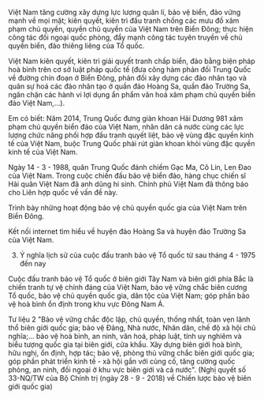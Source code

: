 Việt Nam tăng cường xây dựng lực lượng quân lí, bảo vệ biển, đảo vững mạnh về mọi mặt; kiên quyết, kiên trì đấu tranh chống các mưu đồ xâm phạm chủ quyền, quyền chủ quyền của Việt Nam trên Biển Đông; thực hiện công tác đối ngoại quốc phòng, đẩy mạnh công tác tuyên truyền về chủ quyền biển, đảo thiêng liêng của Tổ quốc.

Việt Nam kiên quyết, kiên trì giải quyết tranh chấp biển, đảo bằng biện pháp hoà bình trên cơ sở luật pháp quốc tế (đưa công hàm phản đối Trung Quốc về đường chín đoạn ở Biển Đông, phản đối xây dựng các đảo nhân tạo và quân sự hoá các đảo nhân tạo ở quần đảo Hoàng Sa, quần đảo Trường Sa, ngăn chặn các hành vi lợi dụng ẩn phẩm văn hoá xâm phạm chủ quyền biển đảo Việt Nam,...).

Em có biết:
Năm 2014, Trung Quốc đưng giàn khoan Hải Dương 981 xâm phạm chủ quyền biển đảo của Việt Nam, nhân dân cả nước cùng các lực lượng chức năng phối hợp đấu tranh quyết liệt, bảo vệ vùng đặc quyền kinh tế của Việt Nam, buộc Trung Quốc phải rút giàn khoan khỏi vùng đặc quyền kinh tế của Việt Nam.

Ngày 14 - 3 - 1988, quân Trung Quốc đánh chiếm Gạc Ma, Cô Lin, Len Đao của Việt Nam. Trong cuộc chiến đấu bảo vệ biển đảo, hàng chục chiến sĩ Hải quân Việt Nam đã anh dũng hi sinh. Chính phủ Việt Nam đã thông báo cho Liên hợp quốc về vấn đề này.

Trình bày những hoạt động bảo vệ chủ quyền quốc gia của Việt Nam trên Biển Đông.

Kết nối internet tìm hiểu về huyện đảo Hoàng Sa và huyện đảo Trường Sa của Việt Nam.

3. Ý nghĩa lịch sử của cuộc đấu tranh bảo vệ Tổ quốc từ sau tháng 4 - 1975 đến nay

Cuộc đấu tranh bảo vệ Tổ quốc ở biên giới Tây Nam và biên giới phía Bắc là chiến tranh tự vệ chính đáng của Việt Nam, bảo vệ vững chắc biên cương Tổ quốc, bảo vệ chủ quyền quốc gia, dân tộc của Việt Nam; góp phần bảo vệ hoà bình ổn định trong khu vực Đông Nam Á.

Tư liệu 2
"Bảo vệ vững chắc độc lập, chủ quyền, thống nhất, toàn vẹn lãnh thổ biên giới quốc gia; bảo vệ Đảng, Nhà nước, Nhân dân, chế độ xã hội chủ nghĩa;... bảo vệ hoà bình, an ninh, văn hoá, pháp luật, tính uy nghiêm và biểu tượng quốc gia tại biên giới, cửa khẩu. Xây dựng biên giới hoà bình, hữu nghị, ổn định, hợp tác; bảo vệ, phòng thủ vững chắc biên giới quốc gia; góp phần phát triển kinh tế - xã hội gắn với củng cố, tăng cường quốc phòng, an ninh, đối ngoại ở khu vực biên giới và cả nước".
(Nghị quyết số 33-NQ/TW của Bộ Chính trị (ngày 28 - 9 - 2018) về Chiến lược bảo vệ biên giới quốc gia)